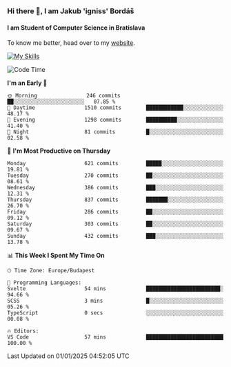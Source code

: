 ### Hi there 👋, I am Jakub 'igniss' Bordáš

#### I am Student of Computer Science in Bratislava
To know me better, head over to my [website](https://bordas.sk).

[![My Skills](https://skillicons.dev/icons?i=js,html,css,figma,svelte,java,kotlin,python,postgresql,typescript,nest,nodejs)](https://bordas.sk)


<!--START_SECTION:waka-->
![Code Time](http://img.shields.io/badge/Code%20Time-1%2C613%20hrs%2031%20mins-blue)

**I'm an Early 🐤** 

```text
🌞 Morning                246 commits         ██░░░░░░░░░░░░░░░░░░░░░░░   07.85 % 
🌆 Daytime                1510 commits        ████████████░░░░░░░░░░░░░   48.17 % 
🌃 Evening                1298 commits        ██████████░░░░░░░░░░░░░░░   41.40 % 
🌙 Night                  81 commits          █░░░░░░░░░░░░░░░░░░░░░░░░   02.58 % 
```
📅 **I'm Most Productive on Thursday** 

```text
Monday                   621 commits         █████░░░░░░░░░░░░░░░░░░░░   19.81 % 
Tuesday                  270 commits         ██░░░░░░░░░░░░░░░░░░░░░░░   08.61 % 
Wednesday                386 commits         ███░░░░░░░░░░░░░░░░░░░░░░   12.31 % 
Thursday                 837 commits         ███████░░░░░░░░░░░░░░░░░░   26.70 % 
Friday                   286 commits         ██░░░░░░░░░░░░░░░░░░░░░░░   09.12 % 
Saturday                 303 commits         ██░░░░░░░░░░░░░░░░░░░░░░░   09.67 % 
Sunday                   432 commits         ███░░░░░░░░░░░░░░░░░░░░░░   13.78 % 
```


📊 **This Week I Spent My Time On** 

```text
🕑︎ Time Zone: Europe/Budapest

💬 Programming Languages: 
Svelte                   54 mins             ████████████████████████░   94.66 % 
SCSS                     3 mins              █░░░░░░░░░░░░░░░░░░░░░░░░   05.26 % 
TypeScript               0 secs              ░░░░░░░░░░░░░░░░░░░░░░░░░   00.08 % 

🔥 Editors: 
VS Code                  57 mins             █████████████████████████   100.00 % 
```


 Last Updated on 01/01/2025 04:52:05 UTC
<!--END_SECTION:waka-->
